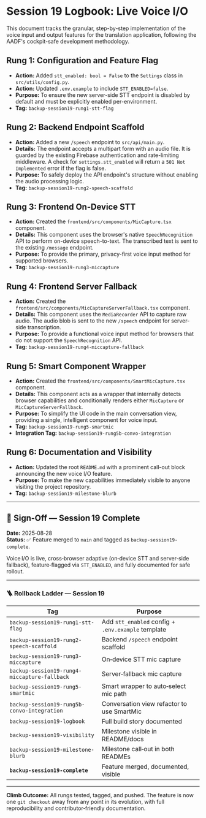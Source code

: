 # Session 19 Logbook: Live Voice I/O

This document tracks the granular, step-by-step implementation of the voice input and output features for the translation application, following the AADF's cockpit-safe development methodology.

## Rung 1: Configuration and Feature Flag

- **Action:** Added `stt_enabled: bool = False` to the `Settings` class in `src/utils/config.py`.
- **Action:** Updated `.env.example` to include `STT_ENABLED=false`.
- **Purpose:** To ensure the new server-side STT endpoint is disabled by default and must be explicitly enabled per-environment.
- **Tag:** `backup-session19-rung1-stt-flag`

## Rung 2: Backend Endpoint Scaffold

- **Action:** Added a new `/speech` endpoint to `src/api/main.py`.
- **Details:** The endpoint accepts a multipart form with an audio file. It is guarded by the existing Firebase authentication and rate-limiting middleware. A check for `settings.stt_enabled` will return a `501 Not Implemented` error if the flag is false.
- **Purpose:** To safely deploy the API endpoint's structure without enabling the audio processing logic.
- **Tag:** `backup-session19-rung2-speech-scaffold`

## Rung 3: Frontend On-Device STT

- **Action:** Created the `frontend/src/components/MicCapture.tsx` component.
- **Details:** This component uses the browser's native `SpeechRecognition` API to perform on-device speech-to-text. The transcribed text is sent to the existing `/message` endpoint.
- **Purpose:** To provide the primary, privacy-first voice input method for supported browsers.
- **Tag:** `backup-session19-rung3-miccapture`

## Rung 4: Frontend Server Fallback

- **Action:** Created the `frontend/src/components/MicCaptureServerFallback.tsx` component.
- **Details:** This component uses the `MediaRecorder` API to capture raw audio. The audio blob is sent to the new `/speech` endpoint for server-side transcription.
- **Purpose:** To provide a functional voice input method for browsers that do not support the `SpeechRecognition` API.
- **Tag:** `backup-session19-rung4-miccapture-fallback`

## Rung 5: Smart Component Wrapper

- **Action:** Created the `frontend/src/components/SmartMicCapture.tsx` component.
- **Details:** This component acts as a wrapper that internally detects browser capabilities and conditionally renders either `MicCapture` or `MicCaptureServerFallback`.
- **Purpose:** To simplify the UI code in the main conversation view, providing a single, intelligent component for voice input.
- **Tag:** `backup-session19-rung5-smartmic`
- **Integration Tag:** `backup-session19-rung5b-convo-integration`

## Rung 6: Documentation and Visibility

- **Action:** Updated the root `README.md` with a prominent call-out block announcing the new voice I/O feature.
- **Purpose:** To make the new capabilities immediately visible to anyone visiting the project repository.
- **Tag:** `backup-session19-milestone-blurb`

---

## 📜 Sign‑Off — Session 19 Complete

**Date:** 2025‑08‑28  
**Status:** ✅ Feature merged to `main` and tagged as `backup-session19-complete`.

Voice I/O is live, cross‑browser adaptive (on‑device STT and server‑side fallback), feature‑flagged via `STT_ENABLED`, and fully documented for safe rollout.

---

### 🪜 Rollback Ladder — Session 19

| Tag | Purpose |
| --- | --- |
| `backup-session19-rung1-stt-flag` | Add `stt_enabled` config + `.env.example` template |
| `backup-session19-rung2-speech-scaffold` | Backend `/speech` endpoint scaffold |
| `backup-session19-rung3-miccapture` | On‑device STT mic capture |
| `backup-session19-rung4-miccapture-fallback` | Server‑fallback mic capture |
| `backup-session19-rung5-smartmic` | Smart wrapper to auto‑select mic path |
| `backup-session19-rung5b-convo-integration` | Conversation view refactor to use SmartMic |
| `backup-session19-logbook` | Full build story documented |
| `backup-session19-visibility` | Milestone visible in README/docs |
| `backup-session19-milestone-blurb` | Milestone call‑out in both READMEs |
| **`backup-session19-complete`** | Feature merged, documented, visible |

---

**Climb Outcome:** All rungs tested, tagged, and pushed. The feature is now one `git checkout` away from any point in its evolution, with full reproducibility and contributor‑friendly documentation.
